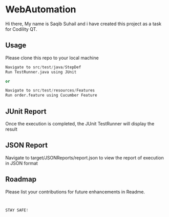 # WebAutomation

Hi there, My name is Saqib Suhail and i have created this project as a task for Codility QT.

## Usage

Please clone this repo to your local machine

```python
Navigate to src/test/java/StepDef
Run TestRunner.java using JUnit

or

Navigate to src/test/resources/Features
Run order.feature using Cucumber Feature
```

## JUnit Report
Once the execution is completed, the JUnit TestRunner will display the result


## JSON Report
Navigate to target/JSONReports/report.json to view the report of execution in JSON format

## Roadmap
Please list your contributions for future enhancements in Readme.




```python


STAY SAFE!


```